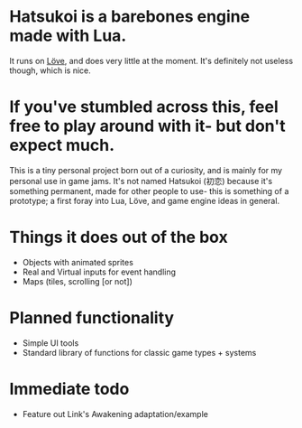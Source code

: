 # Hatsukoi is a barebones engine made with Lua.
It runs on [Löve](http://love2d.org/), and does very little at the moment. It's definitely not useless though, which is nice.

# If you've stumbled across this, feel free to play around with it- but don't expect much.
This is a tiny personal project born out of a curiosity, and is mainly for my personal use in game jams. It's not named Hatsukoi (初恋) because it's something permanent, made for other people to use- this is something of a prototype; a first foray into Lua, Löve, and game engine ideas in general.

# Things it does out of the box
* Objects with animated sprites
* Real and Virtual inputs for event handling
* Maps (tiles, scrolling [or not])

# Planned functionality
* Simple UI tools
* Standard library of functions for classic game types + systems

# Immediate todo
* Feature out Link's Awakening adaptation/example

